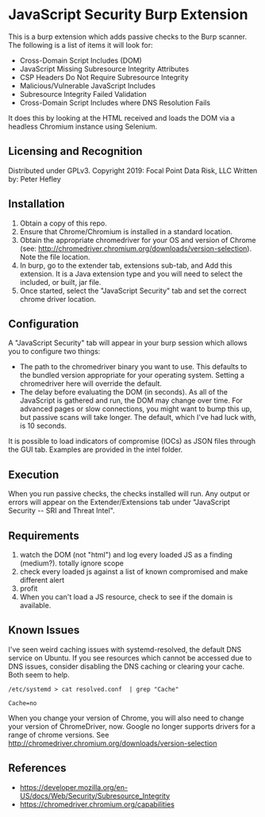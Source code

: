 # JavaScript Security Burp Extension
This is a burp extension which adds passive checks to the Burp scanner. The following is a list of items it will look for:

  - Cross-Domain Script Includes (DOM)
  - JavaScript Missing Subresource Integrity Attributes
  - CSP Headers Do Not Require Subresource Integrity
  - Malicious/Vulnerable JavaScript Includes
  - Subresource Integrity Failed Validation
  - Cross-Domain Script Includes where DNS Resolution Fails

It does this by looking at the HTML received and loads the DOM via a headless Chromium instance using Selenium.

## Licensing and Recognition
Distributed under GPLv3.
Copyright 2019: Focal Point Data Risk, LLC
Written by: Peter Hefley

## Installation
1. Obtain a copy of this repo.
2. Ensure that Chrome/Chromium is installed in a standard location.
3. Obtain the appropriate chromedriver for your OS and version of Chrome (see: http://chromedriver.chromium.org/downloads/version-selection). Note the file location.
4. In burp, go to the extender tab, extensions sub-tab, and Add this extension. It is a Java extension type and you will need to select the included, or built, jar file.
5. Once started, select the "JavaScript Security" tab and set the correct chrome driver location.

## Configuration
A "JavaScript Security" tab will appear in your burp session which allows you to configure two things:
- The path to the chromedriver binary you want to use. This defaults to the bundled version appropriate for your operating system. Setting a chromedriver here will override the default.
- The delay before evaluating the DOM (in seconds). As all of the JavaScript is gathered and run, the DOM may change over time. For advanced pages or slow connections, you might want to bump this up, but passive scans will take longer. The default, which I've had luck with, is 10 seconds.

It is possible to load indicators of compromise (IOCs) as JSON files through the GUI tab. Examples are provided in the intel folder.

## Execution
When you run passive checks, the checks installed will run. Any output or errors will appear on the Extender/Extensions tab under "JavaScript Security -- SRI and Threat Intel".

## Requirements
1. watch the DOM (not "html") and log every loaded JS as a finding (medium?). totally ignore scope
2. check every loaded js against a list of known compromised and make different alert
3. profit
4. When you can't load a JS resource, check to see if the domain is available. 


## Known Issues
I've seen weird caching issues with systemd-resolved, the default DNS service on Ubuntu. If you see resources which cannot be accessed due to DNS issues, consider disabling the DNS caching or clearing your cache. Both seem to help.

```/etc/systemd > cat resolved.conf  | grep "Cache"```

```Cache=no```

When you change your version of Chrome, you will also need to change your version of ChromeDriver, now. Google no longer supports drivers for a range of chrome versions. See http://chromedriver.chromium.org/downloads/version-selection


## References
 - https://developer.mozilla.org/en-US/docs/Web/Security/Subresource_Integrity
 - https://chromedriver.chromium.org/capabilities
 
